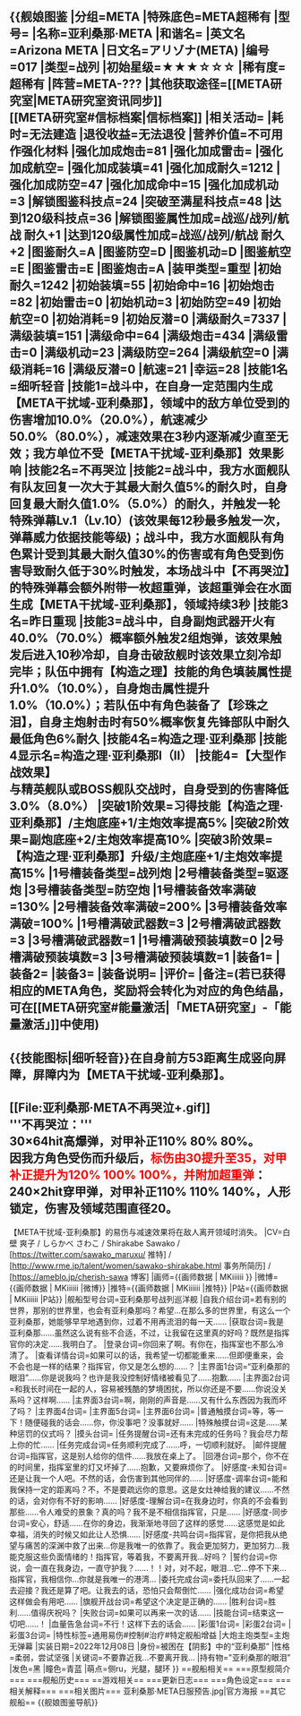 {{舰娘图鉴
|分组=META
|特殊底色=META超稀有
|型号=
|名称=亚利桑那·META
|和谐名=
|英文名=Arizona META
|日文名=アリゾナ(META)
|编号=017
|类型=战列
|初始星级=★★★☆☆☆
|稀有度=超稀有
|阵营=META-???
|其他获取途径=[[META研究室|META研究室资讯同步]]<br>[[META研究室#信标档案|信标档案]]
|相关活动=
|耗时=无法建造
|退役收益=无法退役
|营养价值=不可用作强化材料
|强化加成炮击=81
|强化加成雷击=
|强化加成航空=
|强化加成装填=41
|强化加成耐久=1212
|强化加成防空=47
|强化加成命中=15
|强化加成机动=3
|解锁图鉴科技点=24
|突破至满星科技点=48
|达到120级科技点=36
|解锁图鉴属性加成=战巡/战列/航战 耐久+1
|达到120级属性加成=战巡/战列/航战 耐久+2
|图鉴耐久=A
|图鉴防空=D
|图鉴机动=D
|图鉴航空=E
|图鉴雷击=E
|图鉴炮击=A
|装甲类型=重型
|初始耐久=1242
|初始装填=55
|初始命中=16
|初始炮击=82
|初始雷击=0
|初始机动=3
|初始防空=49
|初始航空=0
|初始消耗=9
|初始反潜=0
|满级耐久=7337
|满级装填=151
|满级命中=64
|满级炮击=434
|满级雷击=0
|满级机动=23
|满级防空=264
|满级航空=0
|满级消耗=16
|满级反潜=0
|航速=21
|幸运=28
|技能1名=细听轻音
|技能1=战斗中，在自身一定范围内生成【META干扰域-亚利桑那】，领域中的敌方单位受到的伤害增加10.0%（20.0%），航速减少50.0%（80.0%），减速效果在3秒内逐渐减少直至无效；我方单位不受【META干扰域-亚利桑那】效果影响
|技能2名=不再哭泣
|技能2=战斗中，我方水面舰队有队友回复一次大于其最大耐久值5%的耐久时，自身回复最大耐久值1.0%（5.0%）的耐久，并触发一轮特殊弹幕Lv.1（Lv.10）(该效果每12秒最多触发一次，弹幕威力依据技能等级)；战斗中，我方水面舰队有角色累计受到其最大耐久值30%的伤害或有角色受到伤害导致耐久低于30%时触发，本场战斗中【不再哭泣】的特殊弹幕会额外附带一枚超重弹，该超重弹会在水面生成【META干扰域-亚利桑那】，领域持续3秒
|技能3名=昨日重现
|技能3=战斗中，自身副炮武器开火有40.0%（70.0%）概率额外触发2组炮弹，该效果触发后进入10秒冷却，自身击破敌舰时该效果立刻冷却完毕；队伍中拥有【构造之理】技能的角色填装属性提升1.0%（10.0%），自身炮击属性提升1.0%（10.0%）；若队伍中有角色装备了【珍珠之泪】，自身主炮射击时有50%概率恢复先锋部队中耐久最低角色6%耐久
|技能4名=构造之理·亚利桑那
|技能4显示名=构造之理·亚利桑那I（II）
|技能4=【大型作战效果】<br>与精英舰队或BOSS舰队交战时，自身受到的伤害降低3.0%（8.0%）
|突破1阶效果=习得技能【构造之理·亚利桑那】/主炮底座+1/主炮效率提高5%
|突破2阶效果=副炮底座+2/主炮效率提高10%
|突破3阶效果=【构造之理·亚利桑那】升级/主炮底座+1/主炮效率提高15%
|1号槽装备类型=战列炮
|2号槽装备类型=驱逐炮
|3号槽装备类型=防空炮
|1号槽装备效率满破=130%
|2号槽装备效率满破=200%
|3号槽装备效率满破=100%
|1号槽满破武器数=3
|2号槽满破武器数=3
|3号槽满破武器数=1
|1号槽满破预装填数=0
|2号槽满破预装填数=3
|3号槽满破预装填数=1
|装备1=
|装备2=
|装备3=
|装备说明=
|评价=
|备注=(若已获得相应的META角色，奖励将会转化为对应的角色结晶，可在[[META研究室#能量激活|「META研究室」-「能量激活」]]中使用)
----
{{技能图标|细听轻音}}在自身前方53距离生成竖向屏障，屏障内为【META干扰域-亚利桑那】。
----
[[File:亚利桑那·META不再哭泣+.gif]]<br>
'''不再哭泣：'''<br>
30×64hit高爆弹，对甲补正110% 80% 80%。<br>
因我方角色受伤而升级后，<span style="color:red;">标伤由30提升至35，对甲补正提升为120% 100% 100%，并附加超重弹</span>：<br>
240×2hit穿甲弹，对甲补正110% 110% 140%，人形锁定，伤害及领域范围直径20。
----
【META干扰域-亚利桑那】的易伤与减速效果将在敌人离开领域时消失。
|CV=白壁 爽子 / しらかべ  さわこ / Shirakabe Sawako / [https://twitter.com/sawako_maruxu/ 推特] / [http://www.rme.jp/talent/women/sawako-shirakabe.html 事务所简历] / [https://ameblo.jp/cherish-sawa 博客]
|画师={{画师数据 | MKiiiiii }}
|微博={{画师数据 | MKiiiiii |微博}}
|推特={{画师数据 | MKiiiiii |推特}}
|P站={{画师数据 | MKiiiiii |P站}}
|舰船型号台词=亚利桑那号战列巡洋舰
|自我介绍台词=若有别的世界，那别的世界里，也会有亚利桑那吗？希望…在那么多的世界里，有这么一个亚利桑那，她能够早早地遇到你，过着不用再流泪的每一天……
|获取台词=我是亚利桑那……虽然这么说有些不合适，不过，让我留在这里真的好吗？既然是指挥官你的决定……我明白了。
|登录台词=你回来了啊。有你在，指挥室也不那么冷清了。
|查看详情台词=如果可以的话，我希望一切都能重来……但即便重来，会不会也是一样的结果？指挥官，你又是怎么想的……？
|主界面1台词=“亚利桑那的眼泪”……你是说我吗？也许是我没控制好情绪被看见了……抱歉……
|主界面2台词=和我长时间在一起的人，容易被残酷的梦境困扰，所以你还是不要……你说没关系吗？这样啊……
|主界面3台词=啊，刚刚的声音是……又有什么东西因为我而坏了吗？
|主界面4台词=
|主界面5台词=
|主界面6台词=
|普通触摸台词=等，等一下！随便碰我的话会……你，你没事吧？没事就好……
|特殊触摸台词=这是……某种惩罚的仪式吗？
|摸头台词=
|任务提醒台词=还有未完成的任务吗？我会尽力帮上你的忙……
|任务完成台词=任务顺利完成了……呼，一切顺利就好。
|邮件提醒台词=指挥官，这是别人给你的信件……我放在桌上了。
|回港台词=那个，你不在的时间里，指挥室里的灯又坏掉了……抱歉，又要麻烦你了。
|好感度-未知台词=还是让我一个人吧。不然的话，会伤害到其他同伴的……
|好感度-调率台词=能和我保持一定的距离吗？不，不是要疏远你的意思。这是女灶神给我的建议……不然的话，会对你有不好的影响……
|好感度-理解台词=在我身边时，你真的不会看到那些……令人难受的景象？真的吗？我不是不相信指挥官，只是……
|好感度-同步台词=安心，舒适……在你的身边，我渐渐地寻回了这样的感觉……这感觉是如此幸福，消失的时候又如此让人恐惧……
|好感度-共鸣台词=指挥官，是你把我从绝望与痛苦的深渊中救了出来…你是我唯一的依靠了。我会更加努力，更加努力…我能克服这些负面情绪的！指挥官，等着我，不要离开我…好吗？
|誓约台词=你说，会一直在我身边，一直守护我？……！！对，对不起，眼泪…它…停不下来…指挥官，我相信你…你就是我唯一的港湾…
|委托完成台词=委托队回来了……一起去迎接？我还是算了吧。让我去的话，恐怕只会帮倒忙……
|强化成功台词=希望这样做会有用吧……
|旗舰开战台词=希望这个决定是正确的……
|胜利台词=胜利……值得庆祝吗？
|失败台词=如果可以再来一次的话……
|技能台词=结束这一切吧……！
|血量告急台词=不行！这样下去的话会……
|彩蛋1台词=
|彩蛋2台词=
|彩蛋3台词=
|特性标签=通用易伤#控制#治疗#特定舰船增益
|大炮主炮类型=主炮无弹幕
|实装日期=2022年12月08日
|身份=被困在【阴影】中的“亚利桑那”
|性格=柔弱，尝试坚强
|关键词=不要靠近我...不要离开我...
|持有物="亚利桑那的眼泪”
|发色=黑
|瞳色=青蓝
|萌点=侧ru，光腿，腿环
}}
==舰船相关==
===原型舰简介===
===舰船历史===
==游戏相关==
===更新日志===
===角色设定===
===相关解释===
===相关图片===
<gallery mode="packed" heights="300px">
亚利桑那·META日服预告.jpg|官方海报
</gallery>
==其它舰船==
{{舰娘图鉴导航}}